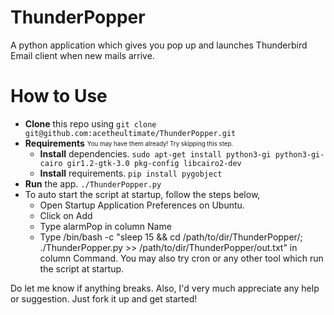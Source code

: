 # ThunderPopper
A python application which gives you pop up and launches Thunderbird Email client when new mails arrive.

# How to Use
  - **Clone** this repo using ``git clone git@github.com:acetheultimate/ThunderPopper.git``
  - **Requirements** <sub><sup>You may have them already! Try skipping this step.</sup></sub>
    - **Install** dependencies. ``sudo apt-get install python3-gi python3-gi-cairo gir1.2-gtk-3.0 pkg-config libcairo2-dev``
    - **Install** requirements. ``pip install pygobject``
  - **Run** the app. ``./ThunderPopper.py``
  - To auto start the script at startup, follow the steps below,
      - Open Startup Application Preferences on Ubuntu.
      - Click on Add
      - Type alarmPop in column Name
      - Type /bin/bash -c "sleep 15 && cd /path/to/dir/ThunderPopper/; ./ThunderPopper.py >> /path/to/dir/ThunderPopper/out.txt" in column Command. You may also try cron or any other tool which run the script at startup.
 

Do let me know if anything breaks. Also, I'd very much appreciate any help or suggestion. Just fork it up and get started!
